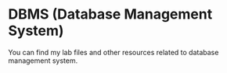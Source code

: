 # DBMS (Database Management System)

You can find my lab files and other resources related to database management system.
